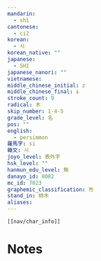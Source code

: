 ```yaml
---
mandarin:
  - shì
cantonese:
  - ci2
korean:
  - 시
korean_native: ""
japanese:
  - SHI
japanese_nanori: ""
vietnamese:
middle_chinese_initial: z
middle_chinese_final: ɨ
stroke_count: 9
radical: 木
skip_number: 1-4-5
grade_level: 名
pos: ""
english:
  - persimmon
羅馬字: si
韓文: 시
joyo_level: 表外字
hsk_level: ""
hanmun_edu_level: 無
danayo_id: 8082
mc_id: 7023
graphemic_classification: 市
stand_in: 柿木
aliases:
---
```

```meta-bind-embed
[[nav/char_info]]
```

# Notes
